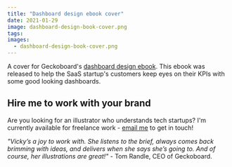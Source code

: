 ```yaml
---
title: "Dashboard design ebook cover"
date: 2021-01-29
image: dashboard-design-book-cover.png
tags:
images:
  - dashboard-design-book-cover.png
---
```


A cover for Geckoboard's [dashboard design ebook](https://www.geckoboard.com/best-practice/dashboard-design/). This ebook was released to help the SaaS startup's customers keep eyes on their KPIs with some good looking dashboards.

## Hire me to work with your brand
Are you looking for an illustrator who understands tech startups? I'm currently available for freelance work - [email me](mailto:vicky.hughes@hotmail.com) to get in touch!

*"Vicky’s a joy to work with. She listens to the brief, always comes back brimming with ideas, and delivers when she says she’s going to. And of course, her illustrations are great!"* - Tom Randle, CEO of Geckoboard.